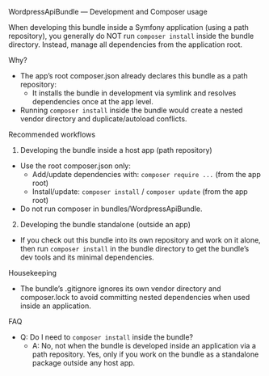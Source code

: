 WordpressApiBundle — Development and Composer usage

When developing this bundle inside a Symfony application (using a path repository), you generally do NOT run `composer install` inside the bundle directory. Instead, manage all dependencies from the application root.

Why?
- The app’s root composer.json already declares this bundle as a path repository:
  - It installs the bundle in development via symlink and resolves dependencies once at the app level.
- Running `composer install` inside the bundle would create a nested vendor directory and duplicate/autoload conflicts.

Recommended workflows

1) Developing the bundle inside a host app (path repository)
- Use the root composer.json only:
  - Add/update dependencies with: `composer require ...` (from the app root)
  - Install/update: `composer install` / `composer update` (from the app root)
- Do not run composer in bundles/WordpressApiBundle.

2) Developing the bundle standalone (outside an app)
- If you check out this bundle into its own repository and work on it alone, then run `composer install` in the bundle directory to get the bundle’s dev tools and its minimal dependencies.

Housekeeping
- The bundle’s .gitignore ignores its own vendor directory and composer.lock to avoid committing nested dependencies when used inside an application.

FAQ
- Q: Do I need to `composer install` inside the bundle?
  - A: No, not when the bundle is developed inside an application via a path repository. Yes, only if you work on the bundle as a standalone package outside any host app.

